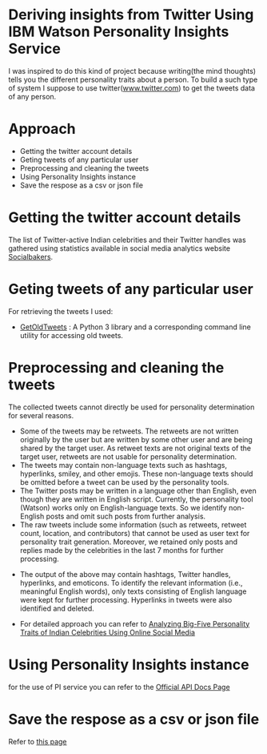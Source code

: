 # Deriving insights from Twitter Using IBM Watson Personality Insights Service
I was inspired to do this kind of project because writing(the mind thoughts) tells you the different personality traits about a person. To build a such type of system I suppose to use twitter(www.twitter.com) to get the tweets data of any person.
# Approach
* Getting the twitter account details
* Geting tweets of any particular user
* Preprocessing and cleaning the tweets
* Using Personality Insights instance
* Save the respose as a csv or json file

# Getting the twitter account details
The list of Twitter-active
Indian celebrities and their Twitter handles was gathered
using statistics available in social media analytics website
[Socialbakers](https://www.socialbakers.com).
# Geting tweets of any particular user
For retrieving the tweets I used:
- [GetOldTweets](https://pypi.org/project/GetOldTweets3/) : A Python 3 library and a corresponding command line utility for accessing old tweets.
# Preprocessing and cleaning the tweets
The collected tweets cannot directly be used for personality
determination for several reasons.
- Some of the tweets may be retweets. The retweets are
not written originally by the user but are written by
some other user and are being shared by the target user.
As retweet texts are not original texts of the target user,
retweets are not usable for personality determination.
- The tweets may contain non-language texts such as
hashtags, hyperlinks, smiley, and other emojis. These
non-language texts should be omitted before a tweet
can be used by the personality tools.
- The Twitter posts may be written in a language other
than English, even though they are written in English
script. Currently, the personality tool (Watson) works
only on English-language texts. So we identify non-
English posts and omit such posts from further analysis.
- The raw tweets include some information (such
as retweets, retweet count, location, and contributors) that
cannot be used as user text for personality trait generation.
Moreover, we retained only posts and replies made by the
celebrities in the last 7 months for further processing.
* The output of the above
may contain hashtags, Twitter handles,
hyperlinks, and emoticons. To identify the relevant information
(i.e., meaningful English words), only texts consisting
of English language were kept for further
processing. Hyperlinks in tweets were also identified and
deleted.
- For detailed approach you can refer to [Analyzing Big-Five Personality Traits of Indian Celebrities Using
Online Social Media](https://link.springer.com/article/10.1007/s12646-017-0408-8?shared-article-renderer)
# Using Personality Insights instance
for the use of PI service you can refer to the [Official API Docs Page](https://cloud.ibm.com/apidocs/personality-insights?code=python)
# Save the respose as a csv or json file
Refer to [this page](https://cloud.ibm.com/docs/services/personality-insights?topic=personality-insights-output)
